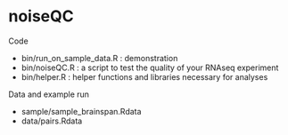 noiseQC
========

Code 
- bin/run_on_sample_data.R : demonstration 
- bin/noiseQC.R : a script to test the quality of your RNAseq experiment
- bin/helper.R : helper functions and libraries necessary for analyses

Data and example run 
- sample/sample_brainspan.Rdata
- data/pairs.Rdata 
